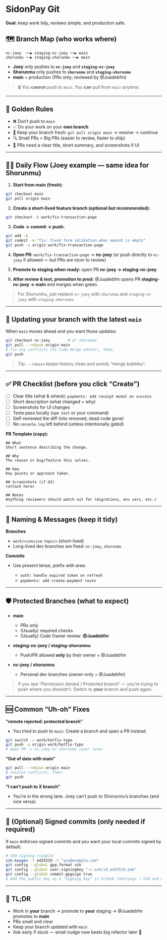 # SidonPay Git

**Goal:** keep work tidy, reviews simple, and production safe.

## 🗺️ Branch Map (who works where)

```
nc-joey  ──▶ staging-nc-joey ──▶ main
shorunmu ──▶ staging-shorunmu ──▶ main
```

- **Joey** only pushes to **`nc-joey`** and **`staging-nc-joey`**
- **Shorunmu** only pushes to **`shorunmu`** and **`staging-shorunmu`**
- **main** = production (PRs only; reviewed by @Juadebfm)

> 🔒 You **cannot** push to `main`. You **can** pull from `main` anytime.

---

## 🧭 Golden Rules

- ❌ Don’t push to `main`
- ✅ Do your work on your **own branch**
- 🔁 Keep your branch fresh: `git pull origin main` → resolve → continue
- 🔍 Small PRs > Big PRs (easier to review, faster to ship)
- 📝 PRs need a clear title, short summary, and screenshots if UI

---

## 👩‍💻 Daily Flow (Joey example — same idea for Shorunmu)

1. **Start from main (fresh):**

```bash
git checkout main
git pull origin main
```

2. **Create a short-lived feature branch (optional but recommended):**

```bash
git checkout -b work/fix-transaction-page
```

3. **Code → commit → push:**

```bash
git add -A
git commit -m "fix: fixed form validation when amount is empty"
git push -u origin work/fix-transaction-page
```

4. **Open PR:** `work/fix-transaction-page` → **nc-joey**
   (or push directly to `nc-joey` if allowed — but PRs are nicer to review)

5. **Promote to staging when ready:** open PR **nc-joey → staging-nc-joey**

6. **After review & test, promotion to prod:**
   @Juadebfm opens PR **staging-nc-joey → main** and merges when green.

> For Shorunmu, just replace `nc-joey` with `shorunmu` and `staging-nc-joey` with `staging-shorunmu`.

---

## 🧱 Updating your branch with the latest `main`

When `main` moves ahead and you want those updates:

```bash
git checkout nc-joey        # or shorunmu
git pull --rebase origin main
# fix any conflicts (VS Code merge editor), then:
git push
```

> Tip: `--rebase` keeps history clean and avoids “merge bubbles”.

---

## ✅ PR Checklist (before you click “Create”)

- [ ] Clear title (what & where): `payments: add receipt modal on success`
- [ ] Short description (what changed + why)
- [ ] Screenshots for UI changes
- [ ] Tests pass locally (`npm test` or your command)
- [ ] Self-reviewed the diff (nits removed, dead code gone)
- [ ] No `console.log` left behind (unless intentionally gated)

**PR Template (copy):**

```
## What
Short sentence describing the change.

## Why
The reason or bug/feature this solves.

## How
Key points or approach taken.

## Screenshots (if UI)
<attach here>

## Notes
Anything reviewers should watch out for (migrations, env vars, etc.)
```

---

## 🧩 Naming & Messages (keep it tidy)

**Branches**

- `work/<concise-topic>` (short-lived)
- Long-lived dev branches are fixed: `nc-joey`, `shorunmu`

**Commits**

- Use present tense, prefix with area:

  - `auth: handle expired token on refresh`
  - `payments: add create-payment route`

---

## 🛡️ Protected Branches (what to expect)

- **main**

  - PRs only
  - (Usually) required checks
  - (Usually) Code Owner review: **@Juadebfm**

- **staging-nc-joey / staging-shorunmu**

  - Push/PR allowed **only** by their owner + @Juadebfm

- **nc-joey / shorunmu**

  - Personal dev branches (owner-only + @Juadebfm)

> If you see “Permission denied / Protected branch” — you’re trying to push where you shouldn’t. Switch to **your** branch and push again.

---

## 🆘 Common “Uh-oh” Fixes

**“remote rejected: protected branch”**

- You tried to push to `main`. Create a branch and open a PR instead.

```bash
git switch -c work/hotfix-typo
git push -u origin work/hotfix-typo
# Open PR -> nc-joey or shorunmu (your lane)
```

**“Out of date with main”**

```bash
git pull --rebase origin main
# resolve conflicts, then:
git push
```

**“I can’t push to X branch”**

- You’re in the wrong lane. Joey can’t push to Shorunmu’s branches (and vice versa).

---

## 🔐 (Optional) Signed commits (only needed if required)

If `main` enforces signed commits and you want your local commits signed by default:

```bash
# SSH signing (simple)
ssh-keygen -t ed25519 -C "you@example.com"
git config --global gpg.format ssh
git config --global user.signingkey "~/.ssh/id_ed25519.pub"
git config --global commit.gpgsign true
# Add the public key as a "Signing key" in GitHub (Settings → SSH and GPG keys)
```

---

## 🎯 TL;DR

- Work in **your** branch → promote to **your** staging → @Juadebfm promotes to **main**
- PRs small and clear
- Keep your branch updated with `main`
- Ask early if stuck — small nudge now beats big refactor later 🙌
